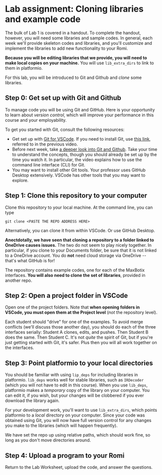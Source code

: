 # Lab assignment: Cloning libraries and example code

The bulk of Lab 1 is covered in a handout. To complete the handout, however, you will need some libraries and sample codes. In general, each week we'll provide skeleton codes and libraries, and you'll customize and implement the libraries to add new functionality to your Romi.

**Because you will be editing libraries that we provide, you will need to make local copies on your machine.** You will use `lib_extra_dirs` to link to them in platformio.

For this lab, you will be introduced to Git and Github and _clone_ some libraries.

## Step 0: Get set up with Git and Github

To manage code you will be using Git and GitHub. Here is your opportunity to learn about _version control_, which will improve your performance in this course and your employability.

To get you started with Git, consult the following resources:
* Get set up with [Git for VSCode](https://code.visualstudio.com/docs/sourcecontrol/overview). If you need to install Git, use [this link](https://git-scm.com), referred to in the previous video.
* Before next week, take [a deeper look into Git and Github](https://www.youtube.com/watch?v=RGOj5yH7evk). Take your time to understand the concepts, though you should already be set up by the time you watch it. In particular, the video explains how to use the command line interface (CLI) for Git.
* You may want to install other Git tools. Your professor uses GitHub Desktop extensively. VSCode has other tools that you may want to explore.





## Step 1: Clone this repository to your computer

Clone this repository to your local machine. At the command line, you can type

```
git clone <PASTE THE REPO ADDRESS HERE>
```

Alternatively, you can clone it from within VSCode. Or use GitHub Desktop.

**Anectdotally, we have seen that cloning a repository to a folder linked to OneDrive causes issues.** The two do not seem to play nicely together. In particular, if you clone to your Documents folder, be sure that it is not linked to a OneDrive account. You do **not** need cloud storage via OneDrive -- that's what GitHub is for!

The repository contains example codes, one for each of the MaxBotix interfaces. **You will also need to clone the set of libraries**, provided in another repo.

## Step 2: Open a project folder in VSCode

Open one of the project folders. Note that **when opening folders in VSCode, you must open them at the Project level** (*not* the repository level).

Each student should "drive" for one of the examples. To avoid merge conflicts (we'll discuss those another day), you should do each of the three interfaces serially: Student A clones, edits, and pushes. Then Student B does the same. Then Student C. It's not _quite_ the spirit of Git, but if you're just getting started with Git, it's safer. Plus then you will all work together on the interfaces.

## Step 3: Point platformio to your local directories
You should be familiar with using `lip_deps` for including libraries in platformio. `lib_deps` works well for stable libraries, such as `IRDecoder` (which you will not have to edit in this course). When you use `lib_deps`, platformio makes a _temporary_ copy of the library on your computer. You can edit it, if you wish, but your changes will be clobbered if you ever download the library again.

For your development work, you'll want to use `lib_extra_dirs`, which points platformio to a _local_ directory on your computer. Since your code was obtained using Git, you will now have full version control for any changes you make to the libraries (which will happen frequently).

We have set the repo up using relative paths, which should work fine, so long as you don't move directories around.

## Step 4: Upload a program to your Romi

Return to the Lab Worksheet, upload the code, and answer the questions.
